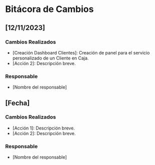 # Bitácora de Cambios

## [12/11/2023]

### Cambios Realizados

- [Creación Dashboard Clientes]: Creación de panel para el servicio personalizado de un Cliente en Caja.
- [Acción 2]: Descripción breve.

### Responsable

- [Nombre del responsable]

## [Fecha]

### Cambios Realizados

- [Acción 1]: Descripción breve.
- [Acción 2]: Descripción breve.

### Responsable

- [Nombre del responsable]
